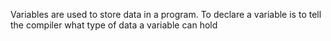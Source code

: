 Variables are used to store data in a program. To declare a variable is to tell the compiler what type of data a variable can hold